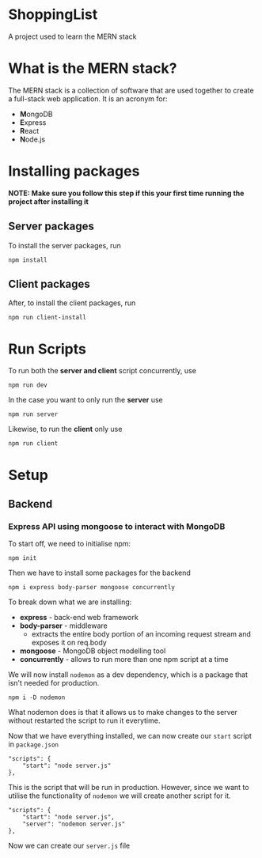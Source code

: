 # ShoppingList
A project used to learn the MERN stack

# What is the MERN stack?
The MERN stack is a collection of software that are used together to create a full-stack web application. It is an acronym for:
* **M**ongoDB
* **E**xpress
* **R**eact
* **N**ode.js

# Installing packages

**NOTE: Make sure you follow this step if this your first time running the project after installing it**

## Server packages

To install the server packages, run

```
npm install
```

## Client packages

After, to install the client packages, run

```
npm run client-install
```

# Run Scripts

To run both the **server and client** script concurrently, use
```
npm run dev
```

In the case you want to only run the **server** use
```
npm run server
```

Likewise, to run the **client** only use
```
npm run client
```

# Setup

## Backend
### Express API using mongoose to interact with MongoDB
To start off, we need to initialise npm:
```
npm init
```
Then we have to install some packages for the backend
```
npm i express body-parser mongoose concurrently
```
To break down what we are installing:
* **express** - back-end web framework
* **body-parser** - middleware
  * extracts the entire body portion of an incoming request stream and exposes it on req.body
* **mongoose** - MongoDB object modelling tool
* **concurrently** - allows to run more than one npm script at a time

We will now install `nodemon` as a dev dependency, which is a package that isn't needed for production.

```
npm i -D nodemon
```
What nodemon does is that it allows us to make changes to the server without restarted the script to run it everytime.

Now that we have everything installed, we can now create our `start` script in `package.json`

```
"scripts": {
    "start": "node server.js"
},
```
This is the script that will be run in production. However, since we want to utilise the functionality of `nodemon` we will create another script for it.

```
"scripts": {
    "start": "node server.js",
    "server": "nodemon server.js"
},
```

Now we can create our `server.js` file
